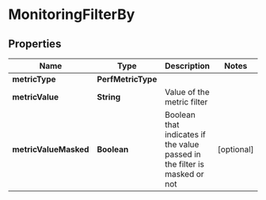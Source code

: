 

# MonitoringFilterBy


## Properties

Name | Type | Description | Notes
------------ | ------------- | ------------- | -------------
**metricType** | **PerfMetricType** |  | 
**metricValue** | **String** | Value of the metric filter | 
**metricValueMasked** | **Boolean** | Boolean that indicates if the value passed in the filter is masked or not |  [optional]



